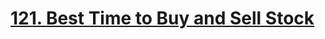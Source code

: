 # [121. Best Time to Buy and Sell Stock](https://leetcode.com/problems/best-time-to-buy-and-sell-stock/)